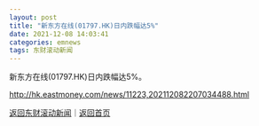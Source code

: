 ```yaml
---
layout: post
title: "新东方在线(01797.HK)日内跌幅达5%"
date: 2021-12-08 14:03:41
categories: emnews
tags: 东财滚动新闻
---
```


新东方在线(01797.HK)日内跌幅达5%。

<http://hk.eastmoney.com/news/11223,202112082207034488.html>

[返回东财滚动新闻](//finews.withounder.com/emnews/)｜[返回首页](//finews.withounder.com/)